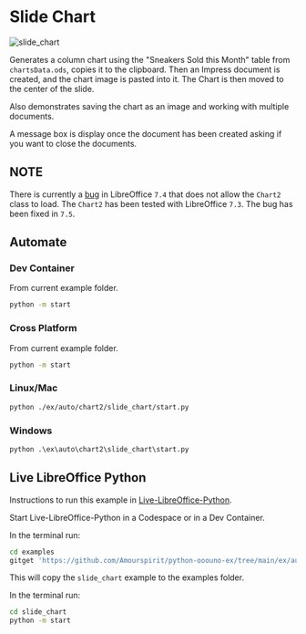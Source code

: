 # Slide Chart

![slide_chart](https://user-images.githubusercontent.com/4193389/198894178-1c6b79bf-185f-44e0-b061-3c026da88384.png)

Generates a column chart using the "Sneakers Sold this Month" table from `chartsData.ods`, copies it to the clipboard.
Then an Impress document is created, and the chart image is pasted into it.
The Chart is then moved to the center of the slide.

Also demonstrates saving the chart as an image and working with multiple documents.

A message box is display once the document has been created asking if you want to close the documents.

## NOTE

There is currently a [bug](https://bugs.documentfoundation.org/show_bug.cgi?id=151846) in LibreOffice `7.4` that does not allow the `Chart2` class to load.
The `Chart2` has been tested with LibreOffice `7.3`. The bug has been fixed in `7.5`.

## Automate

### Dev Container

From current example folder.

```sh
python -m start
```

### Cross Platform

From current example folder.

```sh
python -m start
```

### Linux/Mac

```sh
python ./ex/auto/chart2/slide_chart/start.py
```

### Windows

```ps
python .\ex\auto\chart2\slide_chart\start.py
```

## Live LibreOffice Python

Instructions to run this example in [Live-LibreOffice-Python](https://github.com/Amourspirit/live-libreoffice-python).

Start Live-LibreOffice-Python in a Codespace or in a Dev Container.

In the terminal run:

```bash
cd examples
gitget 'https://github.com/Amourspirit/python-ooouno-ex/tree/main/ex/auto/chart2/slide_chart'
```

This will copy the `slide_chart` example to the examples folder.

In the terminal run:

```bash
cd slide_chart
python -m start
```
